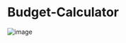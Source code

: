 # Budget-Calculator

![image](https://github.com/stop0ho/Budget-Calculator/assets/68852637/00206dcf-f69b-431b-84ae-3134668d1a9b)
